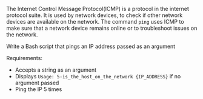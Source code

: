 The Internet Control Message Protocol(ICMP) is a protocol in the internet protocol suite. It is used by network devices, to check if other network devices are available on the network. The command ```ping``` uses ICMP to make sure that a network device remains online or to troubleshoot issues on the network.

Write a Bash script that pings an IP address passed as an argument

Requirements:
- Accepts a string as an argument
- Displays ```Usage: 5-is_the_host_on_the_network {IP_ADDRESS}``` if no argument passed
- Ping the IP 5 times
